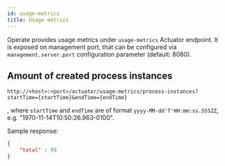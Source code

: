 ```yaml
---
id: usage-metrics
title: Usage metrics
---
```


Operate provides usage metrics under `usage-metrics` Actuator endpoint. It is exposed on management port, 
that can be configured via `management.server.port` configuration parameter (default: 8080).

## Amount of created process instances

```
http://<host>:<port>/actuator/usage-metrics/process-instances?startTime={startTime}&endTime={endTime}
```

, where `startTime` and `endTime` are of format `yyyy-MM-dd'T'HH:mm:ss.SSSZZ`, e.g. "1970-11-14T10:50:26.963-0100".

Sample response:
```json
{
    "total" : 99
}
```